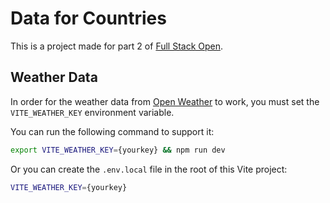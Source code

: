 # Data for Countries

This is a project made for part 2 of [Full Stack Open](https://fullstackopen.com/en/part2).

## Weather Data

In order for the weather data from [Open
Weather](https://openweathermap.org/) to work, you must set the
`VITE_WEATHER_KEY` environment variable.

You can run the following command to support it:

```sh
export VITE_WEATHER_KEY={yourkey} && npm run dev
```

Or you can create the `.env.local` file in the root of this Vite project:

```sh
VITE_WEATHER_KEY={yourkey}
```
